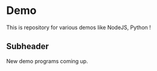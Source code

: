 # Demo

This is repository for various demos like NodeJS, Python !

## Subheader

New demo programs coming up.
